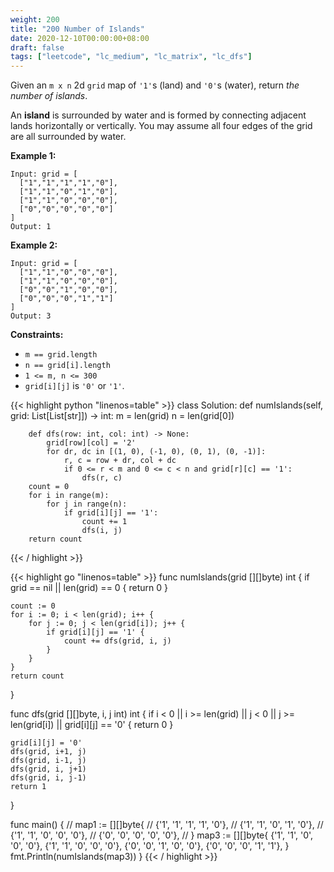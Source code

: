 ```yaml
---
weight: 200
title: "200 Number of Islands"
date: 2020-12-10T00:00:00+08:00
draft: false
tags: ["leetcode", "lc_medium", "lc_matrix", "lc_dfs"]
---
```


Given an `m x n` 2d `grid` map of `'1'`s (land) and `'0'`s (water), return _the number of islands_.

An **island** is surrounded by water and is formed by connecting adjacent lands horizontally or vertically. You may assume all four edges of the grid are all surrounded by water.


**Example 1:**
```
Input: grid = [
  ["1","1","1","1","0"],
  ["1","1","0","1","0"],
  ["1","1","0","0","0"],
  ["0","0","0","0","0"]
]
Output: 1
```
**Example 2:**
```
Input: grid = [
  ["1","1","0","0","0"],
  ["1","1","0","0","0"],
  ["0","0","1","0","0"],
  ["0","0","0","1","1"]
]
Output: 3
 ```

**Constraints:**

- `m == grid.length`
- `n == grid[i].length`
- `1 <= m, n <= 300`
- `grid[i][j]` is `'0'` or `'1'`.

<div class="tabs"></div>
<div class="tab-content">
<div id="python" class="lang">
{{< highlight python "linenos=table" >}}
class Solution:
    def numIslands(self, grid: List[List[str]]) -> int:
        m = len(grid)
        n = len(grid[0])
        
        def dfs(row: int, col: int) -> None:
            grid[row][col] = '2'
            for dr, dc in [(1, 0), (-1, 0), (0, 1), (0, -1)]:
                r, c = row + dr, col + dc
                if 0 <= r < m and 0 <= c < n and grid[r][c] == '1':
                    dfs(r, c)
        count = 0
        for i in range(m):
            for j in range(n):
                if grid[i][j] == '1':
                    count += 1
                    dfs(i, j)
        return count
{{< / highlight >}}
</div>

<div id="golang" class="lang">
{{< highlight go "linenos=table" >}}
func numIslands(grid [][]byte) int {
	if grid == nil || len(grid) == 0 {
		return 0
	}

	count := 0
	for i := 0; i < len(grid); i++ {
		for j := 0; j < len(grid[i]); j++ {
			if grid[i][j] == '1' {
				count += dfs(grid, i, j)
			}
		}
	}
	return count
}

func dfs(grid [][]byte, i, j int) int {
	if i < 0 || i >= len(grid) || j < 0 || j >= len(grid[i]) || grid[i][j] == '0' {
		return 0
	}

	grid[i][j] = '0'
	dfs(grid, i+1, j)
	dfs(grid, i-1, j)
	dfs(grid, i, j+1)
	dfs(grid, i, j-1)
	return 1
}

func main() {
	// map1 := [][]byte{
	// 	{'1', '1', '1', '1', '0'},
	// 	{'1', '1', '0', '1', '0'},
	// 	{'1', '1', '0', '0', '0'},
	// 	{'0', '0', '0', '0', '0'},
	// }
	map3 := [][]byte{
		{'1', '1', '0', '0', '0'},
		{'1', '1', '0', '0', '0'},
		{'0', '0', '1', '0', '0'},
		{'0', '0', '0', '1', '1'},
	}
	fmt.Println(numIslands(map3))
}
{{< / highlight >}}
</div>
</div>
